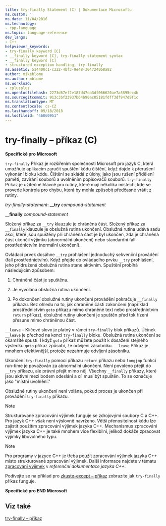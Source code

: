 ```yaml
---
title: try-finally Statement (C) | Dokumentace Microsoftu
ms.custom: ''
ms.date: 11/04/2016
ms.technology:
- cpp-language
ms.topic: language-reference
dev_langs:
- C++
helpviewer_keywords:
- try-finally keyword [C]
- __finally keyword [C], try-finally statement syntax
- __finally keyword [C]
- structured exception handling, try-finally
ms.assetid: 514400c1-c322-4bf3-9e48-3047240b8a82
author: mikeblome
ms.author: mblome
ms.workload:
- cplusplus
ms.openlocfilehash: 2273d67ef2e187d47ea3df066620ae7a3895ec4b
ms.sourcegitcommit: 913c3bf23937b64b90ac05181fdff3df947d9f1c
ms.translationtype: MT
ms.contentlocale: cs-CZ
ms.lasthandoff: 09/18/2018
ms.locfileid: "46060951"
---
```

# <a name="try-finally-statement-c"></a>try-finally – příkaz (C)

**Specifické pro Microsoft**

`try-finally` Příkaz je rozšířením společnosti Microsoft pro jazyk C, která umožňuje aplikacím zaručit spuštění kódu čištění, když dojde k přerušení vykonání bloku kódu. Čištění se skládá z úlohy, jako jsou rušení přidělení paměti, zavírání souborů a uvolněním popisovačů souborů. `try-finally` Příkaz je užitečné hlavně pro rutiny, které mají několika místech, kde se provede kontrola pro chybu, která by mohla způsobit předčasné vrátit z rutiny.

*try-finally-statement*: **__try**  *compound-statement* 

**__finally**  *compound-statement* 

Složený příkaz za `__try` klauzule je chráněná část. Složený příkaz za `__finally` klauzule je obslužná rutina ukončení. Obslužná rutina udává sadu akcí, které jsou spuštěny při chráněná část je byl ukončen, zda je chráněná část ukončil výjimku (abnormální ukončení) nebo standardní fall prostřednictvím (normální ukončení).

Ovládací prvek dosáhne `__try` prohlášení jednoduchý sekvenční provádění (fall prostřednictvím). Když přejde do ovládacího prvku `__try` prohlášení, jeho přidružená obslužná rutina stane aktivním. Spuštění probíhá následujícím způsobem:

1. Chráněná část je spuštěna.

1. Je vyvolána obslužná rutina ukončení.

1. Po dokončení obslužné rutiny ukončení provádění pokračuje `__finally` příkazu. Bez ohledu na to, jak chráněné části zakončení (například prostřednictvím `goto` příkazu mimo chráněné text nebo prostřednictvím `return` příkaz), obslužné rutiny ukončení je spuštěn před tok řízení přesune mimo chráněnou část.

`__leave` – Klíčové slovo je platný v rámci `try-finally` blok příkazů. Účinek `__leave` je přechod na konci `try-finally` bloku. Obslužná rutina ukončení se okamžitě spustí. I když `goto` příkaz můžete použít k dosažení stejného výsledku `goto` příkaz způsobí, že odvíjení zásobníku. `__leave` Příkaz je mnohem efektivnější, protože nezahrnuje odvíjení zásobníku.

Ukončení `try-finally` pomocí příkazu `return` příkazu nebo `longjmp` funkci run-time je považován za abnormální ukončení. Není povoleno přejít do `__try` příkazu, ale právní přejít mimo něj. Všechny `__finally` příkazy, které jsou aktivní mezi bodem odeslání a cíl musí být spuštěn. To se označuje jako "místní uvolnění."

Obslužné rutiny ukončení není volána, pokud proces je ukončen při provádění `try-finally` příkazu.

> [!NOTE]
>  Strukturované zpracování výjimek funguje se zdrojovými soubory C a C++. Pro jazyk C++ však není výslovně navrženo. Větší přenositelnost kódu lze zajistit použitím zpracování výjimek jazyka C++. Mechanismus zpracování výjimek jazyka C++ je také mnohem více flexibilní, jelikož dokáže zpracovat výjimky libovolného typu.

> [!NOTE]
>  Pro programy v jazyce C++ je třeba použít zpracování výjimek jazyka C++ místo strukturované zpracování výjimek. Další informace najdete v tématu [zpracování výjimek](../cpp/exception-handling-in-visual-cpp.md) v *referenční dokumentace jazyka C++*.

Podívejte se na příklad pro [zkuste-except – příkaz](../c-language/try-except-statement-c.md) zobrazíte jak `try-finally` příkaz funguje.

**Specifické pro END Microsoft**

## <a name="see-also"></a>Viz také

[try-finally – příkaz](../cpp/try-finally-statement.md)